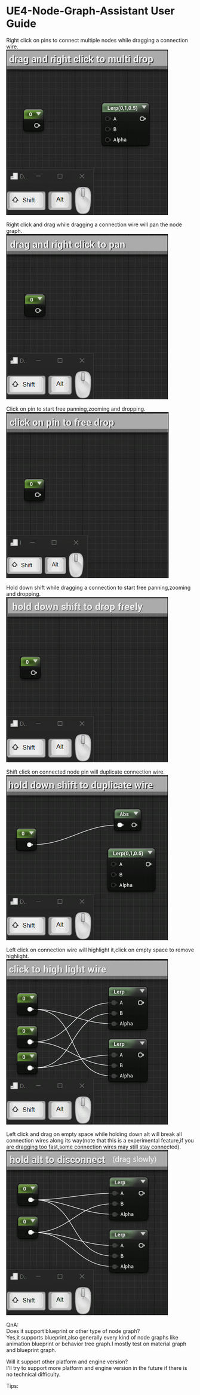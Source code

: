# UE4-Node-Graph-Assistant User Guide

Right click on pins to connect multiple nodes while dragging a connection wire.  
![1](right_click_multi_drop.gif)  

Right click and drag while dragging a connection wire will pan the node graph.  
![2](drag_and_pan.gif)  

Click on pin to start free panning,zooming and dropping.  
![7](003_click_multi_drop.gif)  

Hold down shift while dragging a connection to start free panning,zooming and dropping.   
![3](shift_multi_drop.gif)  

Shift click on connected node pin will duplicate connection wire.  
![4](duplicate.gif)  

 Left click on connection wire will highlight it,click on empty space to remove highlight.  
![5](highlight.gif)

Left click and drag on empty space while holding down alt will break all connection wires along its way(note that this is a experimental feature,if you are dragging too fast,some connection wires may still stay connected).  
![6](break.gif)


QnA:  
Does it support blueprint or other type of node graph?   
Yes,it supports blueprint,also generally every kind of node graphs like animation blueprint or behavior tree graph.I mostly test on material graph and blueprint graph.  

Will it support other platform and engine version?  
I'll try to support more platform and engine version in the future if there is no technical difficulty.  

Tips:  
 
